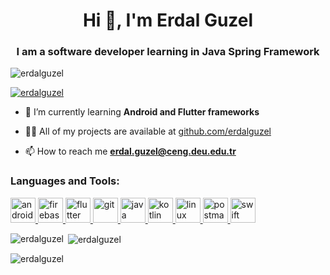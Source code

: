 <h1 align="center">Hi 👋, I'm Erdal Guzel</h1>
<h3 align="center">I am a software developer learning in Java Spring Framework</h3>

<p align="left"> <img src="https://komarev.com/ghpvc/?username=erdalguzel&label=Profile%20views&color=0e75b6&style=flat" alt="erdalguzel" /> </p>

<p align="left"> <a href="https://github.com/ryo-ma/github-profile-trophy"><img src="https://github-profile-trophy.vercel.app/?username=erdalguzel" alt="erdalguzel" /></a> </p>

- 🌱 I’m currently learning **Android and Flutter frameworks**

- 👨‍💻 All of my projects are available at [github.com/erdalguzel](github.com/erdalguzel)

- 📫 How to reach me **erdal.guzel@ceng.deu.edu.tr**


<h3 align="left">Languages and Tools:</h3>
<p align="left"> <a href="https://developer.android.com" target="_blank"> <img src="https://devicons.github.io/devicon/devicon.git/icons/android/android-original-wordmark.svg" alt="android" width="40" height="40"/> </a> <a href="https://firebase.google.com/" target="_blank"> <img src="https://www.vectorlogo.zone/logos/firebase/firebase-icon.svg" alt="firebase" width="40" height="40"/> </a> <a href="https://flutter.dev" target="_blank"> <img src="https://www.vectorlogo.zone/logos/flutterio/flutterio-icon.svg" alt="flutter" width="40" height="40"/> </a> <a href="https://git-scm.com/" target="_blank"> <img src="https://www.vectorlogo.zone/logos/git-scm/git-scm-icon.svg" alt="git" width="40" height="40"/> </a> <a href="https://www.java.com" target="_blank"> <img src="https://devicons.github.io/devicon/devicon.git/icons/java/java-original-wordmark.svg" alt="java" width="40" height="40"/> </a> <a href="https://kotlinlang.org" target="_blank"> <img src="https://www.vectorlogo.zone/logos/kotlinlang/kotlinlang-icon.svg" alt="kotlin" width="40" height="40"/> </a> <a href="https://www.linux.org/" target="_blank"> <img src="https://devicons.github.io/devicon/devicon.git/icons/linux/linux-original.svg" alt="linux" width="40" height="40"/> </a> <a href="https://postman.com" target="_blank"> <img src="https://www.vectorlogo.zone/logos/getpostman/getpostman-icon.svg" alt="postman" width="40" height="40"/> </a> <a href="https://developer.apple.com/swift/" target="_blank"> <img src="https://devicons.github.io/devicon/devicon.git/icons/swift/swift-original-wordmark.svg" alt="swift" width="40" height="40"/> </a> </p>

<p><img align="left" src="https://github-readme-stats.vercel.app/api/top-langs?username=erdalguzel&show_icons=true&locale=en&layout=compact" alt="erdalguzel" /></p>

<p>&nbsp;<img align="center" src="https://github-readme-stats.vercel.app/api?username=erdalguzel&show_icons=true&locale=en" alt="erdalguzel" /></p>

<p><img align="center" src="https://github-readme-streak-stats.herokuapp.com/?user=erdalguzel&" alt="erdalguzel" /></p>

